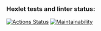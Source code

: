 ### Hexlet tests and linter status:
[![Actions Status](https://github.com/Katteri/fullstack-javascript-project-44/actions/workflows/hexlet-check.yml/badge.svg)](https://github.com/Katteri/fullstack-javascript-project-44/actions)
[![Maintainability](https://api.codeclimate.com/v1/badges/58a41c3141f446efa151/maintainability)](https://codeclimate.com/github/Katteri/fullstack-javascript-project-44/maintainability)